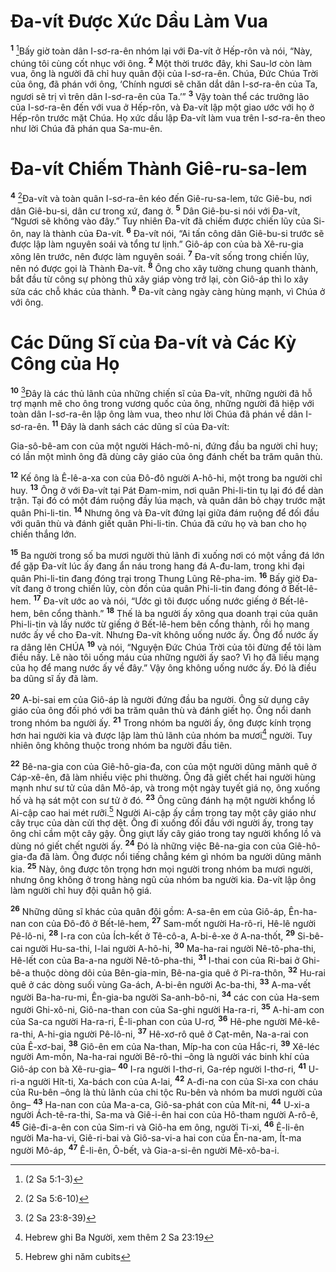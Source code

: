 # Ða-vít Ðược Xức Dầu Làm Vua
<sup><b>1</b></sup> [^1*]Bấy giờ toàn dân I-sơ-ra-ên nhóm lại với Ða-vít ở Hếp-rôn và nói, “Này, chúng tôi cùng cốt nhục với ông. <sup><b>2</b></sup> Một thời trước đây, khi Sau-lơ còn làm vua, ông là người đã chỉ huy quân đội của I-sơ-ra-ên. Chúa, Ðức Chúa Trời của ông, đã phán với ông, ‘Chính ngươi sẽ chăn dắt dân I-sơ-ra-ên của Ta, ngươi sẽ trị vì trên dân I-sơ-ra-ên của Ta.’” <sup><b>3</b></sup> Vậy toàn thể các trưởng lão của I-sơ-ra-ên đến với vua ở Hếp-rôn, và Ða-vít lập một giao ước với họ ở Hếp-rôn trước mặt Chúa. Họ xức dầu lập Ða-vít làm vua trên I-sơ-ra-ên theo như lời Chúa đã phán qua Sa-mu-ên.

# Ða-vít Chiếm Thành Giê-ru-sa-lem
<sup><b>4</b></sup> [^2*]Ða-vít và toàn quân I-sơ-ra-ên kéo đến Giê-ru-sa-lem, tức Giê-bu, nơi dân Giê-bu-si, dân cư trong xứ, đang ở. <sup><b>5</b></sup> Dân Giê-bu-si nói với Ða-vít, “Ngươi sẽ không vào đây.” Tuy nhiên Ða-vít đã chiếm được chiến lũy của Si-ôn, nay là thành của Ða-vít. <sup><b>6</b></sup> Ða-vít nói, “Ai tấn công dân Giê-bu-si trước sẽ được lập làm nguyên soái và tổng tư lịnh.” Giô-áp con của bà Xê-ru-gia xông lên trước, nên được làm nguyên soái. <sup><b>7</b></sup> Ða-vít sống trong chiến lũy, nên nó được gọi là Thành Ða-vít. <sup><b>8</b></sup> Ông cho xây tường chung quanh thành, bắt đầu từ công sự phòng thủ xây giáp vòng trở lại, còn Giô-áp thì lo xây sửa các chỗ khác của thành. <sup><b>9</b></sup> Ða-vít càng ngày càng hùng mạnh, vì Chúa ở với ông.

# Các Dũng Sĩ của Ða-vít và Các Kỳ Công của Họ
<sup><b>10</b></sup> [^3*]Ðây là các thủ lãnh của những chiến sĩ của Ða-vít, những người đã hỗ trợ mạnh mẽ cho ông trong vương quốc của ông, những người đã hiệp với toàn dân I-sơ-ra-ên lập ông làm vua, theo như lời Chúa đã phán về dân I-sơ-ra-ên. <sup><b>11</b></sup> Ðây là danh sách các dũng sĩ của Ða-vít:

Gia-sô-bê-am con của một người Hách-mô-ni, đứng đầu ba người chỉ huy; có lần một mình ông đã dùng cây giáo của ông đánh chết ba trăm quân thù.

<sup><b>12</b></sup> Kế ông là Ê-lê-a-xa con của Ðô-đô người A-hô-hi, một trong ba người chỉ huy. <sup><b>13</b></sup> Ông ở với Ða-vít tại Pát Ðam-mim, nơi quân Phi-li-tin tụ lại đó để dàn trận. Tại đó có một đám ruộng đầy lúa mạch, và quân dân bỏ chạy trước mặt quân Phi-li-tin. <sup><b>14</b></sup> Nhưng ông và Ða-vít đứng lại giữa đám ruộng để đối đầu với quân thù và đánh giết quân Phi-li-tin. Chúa đã cứu họ và ban cho họ chiến thắng lớn.

<sup><b>15</b></sup> Ba người trong số ba mươi người thủ lãnh đi xuống nơi có một vầng đá lớn để gặp Ða-vít lúc ấy đang ẩn náu trong hang đá A-đu-lam, trong khi đại quân Phi-li-tin đang đóng trại trong Thung Lũng Rê-pha-im. <sup><b>16</b></sup> Bấy giờ Ða-vít đang ở trong chiến lũy, còn đồn của quân Phi-li-tin đang đóng ở Bết-lê-hem. <sup><b>17</b></sup> Ða-vít ước ao và nói, “Ước gì tôi được uống nước giếng ở Bết-lê-hem, bên cổng thành.” <sup><b>18</b></sup> Thế là ba người ấy xông qua doanh trại của quân Phi-li-tin và lấy nước từ giếng ở Bết-lê-hem bên cổng thành, rồi họ mang nước ấy về cho Ða-vít. Nhưng Ða-vít không uống nước ấy. Ông đổ nước ấy ra dâng lên CHÚA <sup><b>19</b></sup> và nói, “Nguyện Ðức Chúa Trời của tôi đừng để tôi làm điều nầy. Lẽ nào tôi uống máu của những người ấy sao? Vì họ đã liều mạng của họ để mang nước ấy về đây.” Vậy ông không uống nước ấy. Ðó là điều ba dũng sĩ ấy đã làm.

<sup><b>20</b></sup> A-bi-sai em của Giô-áp là người đứng đầu ba người. Ông sử dụng cây giáo của ông đối phó với ba trăm quân thù và đánh giết họ. Ông nổi danh trong nhóm ba người ấy. <sup><b>21</b></sup> Trong nhóm ba người ấy, ông được kính trọng hơn hai người kia và được lập làm thủ lãnh của nhóm ba mươi[^1] người. Tuy nhiên ông không thuộc trong nhóm ba người đầu tiên.

<sup><b>22</b></sup> Bê-na-gia con của Giê-hô-gia-đa, con của một người dũng mãnh quê ở Cáp-xê-ên, đã làm nhiều việc phi thường. Ông đã giết chết hai người hùng mạnh như sư tử của dân Mô-áp, và trong một ngày tuyết giá nọ, ông xuống hố và hạ sát một con sư tử ở đó. <sup><b>23</b></sup> Ông cũng đánh hạ một người khổng lồ Ai-cập cao hai mét rưỡi.[^2] Người Ai-cập ấy cầm trong tay một cây giáo như cây trục của dàn cửi thợ dệt. Ông đi xuống đối đầu với người ấy, trong tay ông chỉ cầm một cây gậy. Ông giựt lấy cây giáo trong tay người khổng lồ và dùng nó giết chết người ấy. <sup><b>24</b></sup> Ðó là những việc Bê-na-gia con của Giê-hô-gia-đa đã làm. Ông được nổi tiếng chẳng kém gì nhóm ba người dũng mãnh kia. <sup><b>25</b></sup> Này, ông được tôn trọng hơn mọi người trong nhóm ba mươi người, nhưng ông không ở trong hàng ngũ của nhóm ba người kia. Ða-vít lập ông làm người chỉ huy đội quân hộ giá.

<sup><b>26</b></sup> Những dũng sĩ khác của quân đội gồm: A-sa-ên em của Giô-áp, Ên-ha-nan con của Ðô-đô ở Bết-lê-hem, <sup><b>27</b></sup> Sam-mốt người Ha-rô-ri, Hê-lê người Pê-lô-ni, <sup><b>28</b></sup> I-ra con của Ích-kết ở Tê-cô-a, A-bi-ê-xe ở A-na-thốt, <sup><b>29</b></sup> Si-bê-cai người Hu-sa-thi, I-lai người A-hô-hi, <sup><b>30</b></sup> Ma-ha-rai người Nê-tô-pha-thi, Hê-lết con của Ba-a-na người Nê-tô-pha-thi, <sup><b>31</b></sup> I-thai con của Ri-bai ở Ghi-bê-a thuộc dòng dõi của Bên-gia-min, Bê-na-gia quê ở Pi-ra-thôn, <sup><b>32</b></sup> Hu-rai quê ở các dòng suối vùng Ga-ách, A-bi-ên người Ạc-ba-thi, <sup><b>33</b></sup> A-ma-vết người Ba-ha-ru-mi, Ên-gia-ba người Sa-anh-bô-ni, <sup><b>34</b></sup> các con của Ha-sem người Ghi-xô-ni, Giô-na-than con của Sa-ghi người Ha-ra-ri, <sup><b>35</b></sup> A-hi-am con của Sa-ca người Ha-ra-ri, Ê-li-phan con của U-rơ, <sup><b>36</b></sup> Hê-phe người Mê-kê-ra-thi, A-hi-gia người Pê-lô-ni, <sup><b>37</b></sup> Hê-xơ-rô quê ở Cạt-mên, Na-a-rai con của Ê-xơ-bai, <sup><b>38</b></sup> Giô-ên em của Na-than, Míp-ha con của Hắc-ri, <sup><b>39</b></sup> Xê-léc người Am-môn, Na-ha-rai người Bê-rô-thi –ông là người vác binh khí của Giô-áp con bà Xê-ru-gia– <sup><b>40</b></sup> I-ra người I-thơ-ri, Ga-rép người I-thơ-ri, <sup><b>41</b></sup> U-ri-a người Hít-ti, Xa-bách con của A-lai, <sup><b>42</b></sup> A-đi-na con của Si-xa con cháu của Ru-bên –ông là thủ lãnh của chi tộc Ru-bên và nhóm ba mươi người của ông– <sup><b>43</b></sup> Ha-nan con của Ma-a-ca, Giô-sa-phát con của Mít-ni, <sup><b>44</b></sup> U-xi-a người Ách-tê-ra-thi, Sa-ma và Giê-i-ên hai con của Hô-tham người A-rô-ê, <sup><b>45</b></sup> Giê-đi-a-ên con của Sim-ri và Giô-ha em ông, người Ti-xi, <sup><b>46</b></sup> Ê-li-ên người Ma-ha-vi, Giê-ri-bai và Giô-sa-vi-a hai con của Ên-na-am, Ít-ma người Mô-áp, <sup><b>47</b></sup> Ê-li-ên, Ô-bết, và Gia-a-si-ên người Mê-xô-ba-i.

[^1]: Hebrew ghi Ba Người, xem thêm 2 Sa 23:19
[^2]: Hebrew ghi năm cubits
[^1*]: (2 Sa 5:1-3)
[^2*]: (2 Sa 5:6-10)
[^3*]: (2 Sa 23:8-39)
